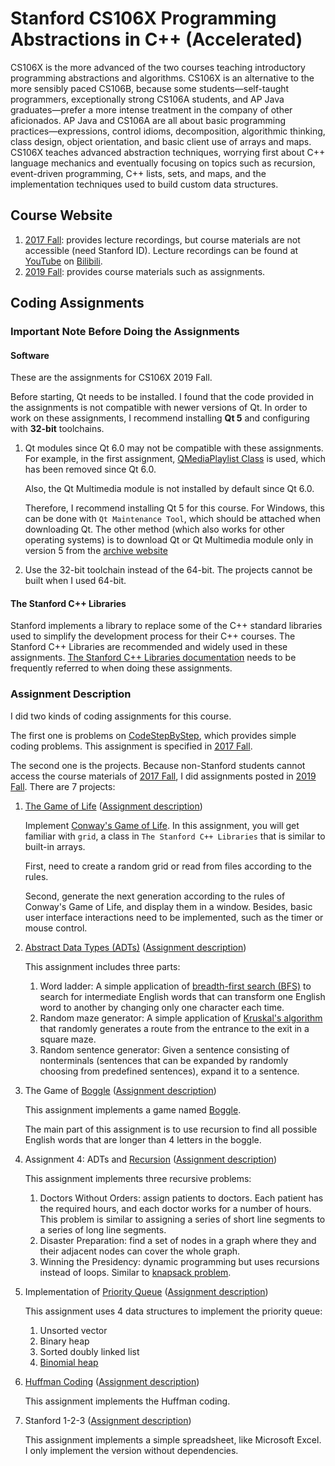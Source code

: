 # Stanford CS106X Programming Abstractions in C++ (Accelerated)

CS106X is the more advanced of the two courses teaching introductory programming abstractions and algorithms.  CS106X is an alternative to the more sensibly paced CS106B, because some students—self-taught programmers, exceptionally strong CS106A students, and AP Java graduates—prefer a more intense treatment in the company of other aficionados. AP Java and CS106A are all about basic programming practices—expressions, control idioms, decomposition, algorithmic thinking, class design, object orientation, and basic client use of arrays and maps.  CS106X teaches advanced abstraction techniques, worrying first about C++ language mechanics and eventually focusing on topics such as recursion, event-driven programming, C++ lists, sets, and maps, and the implementation techniques used to build custom data structures. 

## Course Website

1. [2017 Fall](http://web.stanford.edu/class/archive/cs/cs106x/cs106x.1182/lectures.shtml): provides lecture recordings, but course materials are not accessible (need Stanford ID). Lecture recordings can be found at [YouTube](https://www.youtube.com/watch?v=pOyyGQU_ErA&list=PLoCMsyE1cvdVmbGH6Jp-9twXPbi5J_IBT) on [Bilibili](https://www.bilibili.com/video/BV1PK411A7S4/?spm_id_from=333.1007.top_right_bar_window_custom_collection.content.click).
2. [2019 Fall](https://web.stanford.edu/class/cs106x/index.html): provides course materials such as assignments.

## Coding Assignments

### Important Note Before Doing the Assignments


#### Software

These are the assignments for CS106X 2019 Fall.

Before starting, Qt needs to be installed. I found that the code provided in the assignments is not compatible with newer versions of Qt. In order to work on these assignments, I recommend installing **Qt 5** and configuring with **32-bit** toolchains.

1. Qt modules since Qt 6.0 may not be compatible with these assignments. For example, in the first assignment, [QMediaPlaylist Class](https://doc.qt.io/qt-5/qmediaplaylist.html) is used, which has been removed since Qt 6.0.

    Also, the Qt Multimedia module is not installed by default since Qt 6.0.
    
    Therefore, I recommend installing Qt 5 for this course. For Windows, this can be done with `Qt Maintenance Tool`, which should be attached when downloading Qt.
    The other method (which also works for other operating systems) is to download Qt or Qt Multimedia module only in version 5 from the [archive website](https://download.qt.io/archive/qt/)

2. Use the 32-bit toolchain instead of the 64-bit. The projects cannot be built when I used 64-bit.

#### The Stanford C++ Libraries

Stanford implements a library to replace some of the C++ standard libraries used to simplify the development process for their C++ courses. The Stanford C++ Libraries are recommended and widely used in these assignments. [The Stanford C++ Libraries documentation](http://www.martinstepp.com/cppdoc/) needs to be frequently referred to when doing these assignments.


### Assignment Description


I did two kinds of coding assignments for this course. 

The first one is problems on [CodeStepByStep](https://www.codestepbystep.com/), which provides simple coding problems. This assignment is specified in [2017 Fall](http://web.stanford.edu/class/archive/cs/cs106x/cs106x.1182/lectures.shtml).

The second one is the projects. Because non-Stanford students cannot access the course materials of [2017 Fall](http://web.stanford.edu/class/archive/cs/cs106x/cs106x.1182/lectures.shtml), I did assignments posted in [2019 Fall](https://web.stanford.edu/class/cs106x/index.html). There are 7 projects:

1. [The Game of Life](assignment/assign-1-game-of-life/) ([Assignment description](assignment/assign-1-game-of-life/05-Assignment-1-Life.pdf))

    Implement [Conway's Game of Life](https://en.wikipedia.org/wiki/Conway%27s_Game_of_Life#:~:text=The%20Game%20of%20Life%2C%20also,state%2C%20requiring%20no%20further%20input.). In this assignment, you will get familiar with `grid`, a class in `The Stanford C++ Libraries` that is similar to built-in arrays.

    First, need to create a random grid or read from files according to the rules.

    Second, generate the next generation according to the rules of Conway's Game of Life, and display them in a window. Besides, basic user interface interactions need to be implemented, such as the timer or mouse control.

2. [Abstract Data Types (ADTs)](https://en.wikipedia.org/wiki/Abstract_data_type) ([Assignment description](assignment/assign-2-adts/10-Assignment-2-ADTs.pdf))

    This assignment includes three parts:
    1. Word ladder: A simple application of [breadth-first search (BFS)](https://en.wikipedia.org/wiki/Breadth-first_search) to search for intermediate English words that can transform one English word to another by changing only one character each time.
    2. Random maze generator: A simple application of [Kruskal's algorithm](https://en.wikipedia.org/wiki/Kruskal%27s_algorithm) that randomly generates a route from the entrance to the exit in a square maze.
    3. Random sentence generator: Given a sentence consisting of nonterminals (sentences that can be expanded by randomly choosing from predefined sentences), expand it to a sentence.

3. The Game of [Boggle](https://en.wikipedia.org/wiki/Boggle) ([Assignment description](assignment/assign-3-boggle/15-Assignment-3-Boggle.pdf))

    This assignment implements a game named [Boggle](https://en.wikipedia.org/wiki/Boggle).

    The main part of this assignment is to use recursion to find all possible English words that are longer than 4 letters in the boggle.

4. Assignment 4: ADTs and [Recursion](https://en.wikipedia.org/wiki/Recursion) ([Assignment description](assignment/assign-4-recursion-and-adts/18-Assignment-4-ADTs-and-Recursion.pdf))

    This assignment implements three recursive problems:

   1. Doctors Without Orders: assign patients to doctors. Each patient has the required hours, and each doctor works for a number of hours. This problem is similar to assigning a series of short line segments to a series of long line segments.
   2. Disaster Preparation: find a set of nodes in a graph where they and their adjacent nodes can cover the whole graph.
   3. Winning the Presidency: dynamic programming but uses recursions instead of loops. Similar to [knapsack problem](https://en.wikipedia.org/wiki/Knapsack_problem).

5. Implementation of [Priority Queue](https://en.wikipedia.org/wiki/Priority_queue) ([Assignment description](assignment/assign-5-pqueue/25-Assignment-5-PQueue.pdf))

    This assignment uses 4 data structures to implement the priority queue:

    1. Unsorted vector
    2. Binary heap
    3. Sorted doubly linked list
    4. [Binomial heap](https://en.wikipedia.org/wiki/Binomial_heap)

6. [Huffman Coding](https://en.wikipedia.org/wiki/Huffman_coding) ([Assignment description](assignment/assign-6-huffman/29-Assignment-6-Huffman.pdf))

    This assignment implements the Huffman coding.

7. Stanford 1-2-3 ([Assignment description](assignment/assign-7-stanford-123/32-Assignment-7-Stanford-1-2-3.pdf))

    This assignment implements a simple spreadsheet, like Microsoft Excel. I only implement the version without dependencies.

